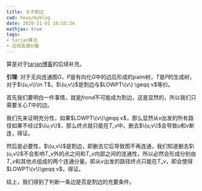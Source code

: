 ```yaml
---
title: 关于割边
cwd: hexo/myblog
date: 2020-11-01 16:55:24
mathjax: true
tags:
- tarjan算法
- 边双连通分量
---
```


算是对于[tarjan博客](/2020/10/09/关于tarjan算法/)的后续补充。

**引理**: 对于无向连通图$G$，$P$是有向化$G$中的边后形成的palm树，$T$是$P$的生成树，对于$\(u,v\)\in T$，$\(u,v\)$是割边与$LOWPT\(v\) \geqq v$等价。

首先我们要明白一件事情，就是$frond$不可能成为割边，这是显然的，所以我们只需要关心$T$中的边。

我们先来证明充分性，如果$LOWPT\(v\)\geqq v$，那么显然从$v$出发的所有路径如果不经过$\(u,v\)$，那么终点就只能在$T\_v$中。删去$\(u,v\)$会导致$u$和$v$断连，得证。

然后是必要性，$\(u,v\)$是割边，即删去它后导致图不再连通，我们知道删去$\(u,v\)$不会影响$T\_v$外的点之间和$T\_v$内部之间的连通性，所以必然会形成分别由$T\_v$和其他点组成的两个连通分量。即从$v$出发的路径终点只能在$T\_v$，即会使得$LOWPT\(v\)\geqq v$，得证。

综上，我们得到了判断一条边是否是割边的充要条件。

